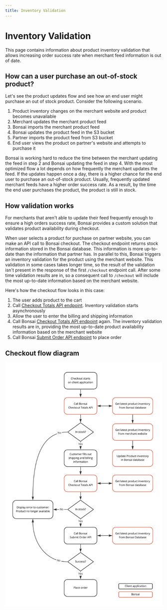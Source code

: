 ```yaml
---
title: Inventory Validation
---
```


# Inventory Validation

This page contains information about product inventory validation that allows increasing order success rate when merchant feed information is out of date.

## How can a user purchase an out-of-stock product?
Let's see the product updates flow and see how an end user might purchase an out of stock product.
Consider the following scenario.

1. Product inventory changes on the merchant website and product becomes unavailable
2. Merchant updates the merchant product feed
3. Bonsai imports the merchant product feed
4. Bonsai updates the product feed in the S3 bucket
5. Partner imports the product feed from S3 bucket
6. End user views the product on partner's website and attempts to purchase it

Bonsai is working hard to reduce the time between the merchant updating the feed in step 2 and Bonsai updating the feed in step 4.
With the most optimized flow a lot depends on how frequently the merchant updates the feed.
If the updates happen once a day, there is a higher chance for the end user to purchase an out-of-stock product.
Usually, frequently updated merchant feeds have a higher order success rate. As a result, by the time the end user purchases the product, the product is still in stock.

## How validation works
For merchants that aren't able to update their feed frequently enough to ensure a high orders success rate, Bonsai provides a custom solution that validates product availability during checkout.

When user selects a product for purchase on partner website, you can make an API call to Bonsai checkout. 
The checkout endpoint returns stock information stored in the Bonsai database. 
This information is more up-to-date than the information that partner has.
In parallel to this, Bonsai triggers an inventory validation for the product using the merchant website. 
This validation in some cases takes longer time, so the result of the validation isn't present in the response of the first `/checkout` endpoint call.
After some time validation results are in, so a consequent call to `/checkout` will include the most up-to-date information based on the merchant website.

Here's how the checkout flow looks in this case:
1. The user adds product to the cart
2. Call [Checkout Totals API endpoint](../api/orders/checkout-totals.api.mdx). Inventory validation starts asynchronously
3. Allow the user to enter the billing and shipping information
4. Call Bonsai [Checkout Totals API endpoint](../api/orders/checkout-totals.api.mdx) again. The inventory validation results are in, providing the most up-to-date product availability information based on the merchant website 
5. Call Bonsai [Submit Order API endpoint](../api/orders/submit-orders.api.mdx) to place order

## Checkout flow diagram
![Inventory validation flow diagram](./inventory-validation-flow-diagram.jpg)
